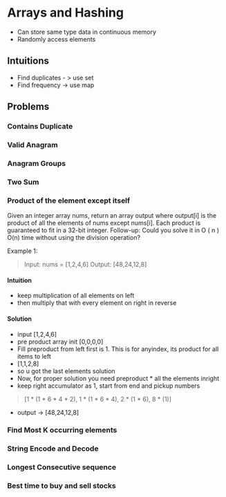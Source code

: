 # Arrays and Hashing
- Can store same type data in continuous memory
- Randomly access elements
## Intuitions
- Find duplicates - > use set
- Find frequency -> use map
## Problems
### Contains Duplicate
### Valid Anagram
### Anagram Groups
### Two Sum
### Product of the element except itself
Given an integer array nums, return an array output where output[i] is the product of all the elements of nums except nums[i].
Each product is guaranteed to fit in a 32-bit integer.
Follow-up: Could you solve it in
O
(
n
)
O(n) time without using the division operation?

Example 1:

> Input: nums = [1,2,4,6]
Output: [48,24,12,8]
#### Intuition
- keep multiplication of all elements on left
- then multiply that with every element on right in reverse
#### Solution
- input [1,2,4,6] 
- pre product array init [0,0,0,0]
- Fill preproduct from left first is 1. This is for anyindex, its product for all items to left
- [1,1,2,8]
- so u got the last elements solution
- Now, for proper solution you need preproduct * all the elements inright
- keep right accumulator as 1, start from end and pickup numbers
> [1 * (1 * 6 * 4 * 2), 1 * (1 * 6 * 4), 2 * (1 * 6), 8 * (1)]
- output -> [48,24,12,8]
### Find Most K occurring elements
### String Encode and Decode
### Longest Consecutive sequence
### Best time to buy and sell stocks